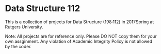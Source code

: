 # Data Structure 112
This is a collection of projects for Data Structure (198:112) in 2017Spring at Rutgers University.

Note: All projects are for reference only. Please DO NOT copy them for your own assginment. Any violation of Academic Integrity Policy is not allowed by the coder.
